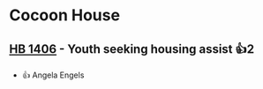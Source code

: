 # Cocoon House

## [HB 1406](/bill/2023-24/hb/1406/) - Youth seeking housing assist 👍2  
* 👍 Angela Engels